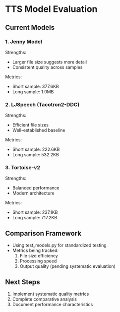 # TTS Model Evaluation

## Current Models

### 1. Jenny Model
Strengths:
- Larger file size suggests more detail
- Consistent quality across samples

Metrics:
- Short sample: 377.6KB
- Long sample: 1.0MB

### 2. LJSpeech (Tacotron2-DDC)
Strengths:
- Efficient file sizes
- Well-established baseline

Metrics:
- Short sample: 222.6KB
- Long sample: 532.2KB

### 3. Tortoise-v2
Strengths:
- Balanced performance
- Modern architecture

Metrics:
- Short sample: 237.1KB
- Long sample: 717.2KB

## Comparison Framework
- Using test_models.py for standardized testing
- Metrics being tracked:
  1. File size efficiency
  2. Processing speed
  3. Output quality (pending systematic evaluation)

## Next Steps
1. Implement systematic quality metrics
2. Complete comparative analysis
3. Document performance characteristics